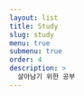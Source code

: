 ```yaml
---
layout: list
title: Study
slug: study
menu: true
submenu: true
order: 4
description: >
  살아남기 위한 공부
---
```

